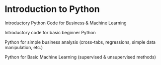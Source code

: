 # Introduction to Python
Introductory Python Code for Business &amp; Machine Learning

Introductory code for basic beginner Python

Python for simple business analysis (cross-tabs, regressions, simple data manipulation, etc.)

Python for Basic Machine Learning (supervised & unsupervised methods)
